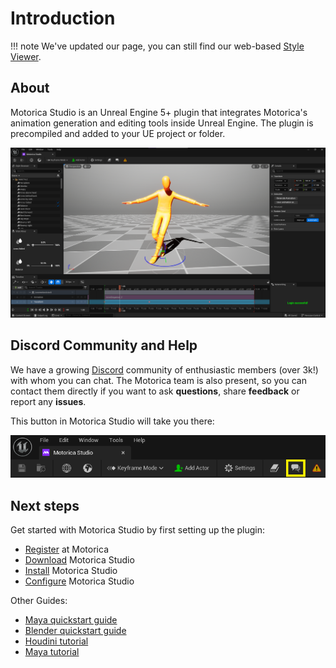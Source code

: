 # Introduction

!!! note
    We've updated our page, you can still find our web-based [Style Viewer](http://mogen.motorica.ai).

## About

Motorica Studio is an Unreal Engine 5+ plugin that integrates Motorica's animation generation and editing tools inside Unreal Engine. The plugin is precompiled and added to your UE project or folder.
<br>

![](../assets/images/ms-editor.png)

## Discord Community and Help

We have a growing [Discord](https://discord.com/invite/KWRqNzcjYA) community of enthusiastic members (over 3k!) with whom you can chat. The Motorica team is also present, so you can contact them directly if you want to ask **questions**, share **feedback** or report any **issues**.

This button in Motorica Studio will take you there:

![](../assets/images/ms-editor-toolbar-community-button.png)

## Next steps

Get started with Motorica Studio by first setting up the plugin:

- [Register](installing.md#register-at-motorica) at Motorica
- [Download](installing.md#download-motorica-studio) Motorica Studio
- [Install](installing.md#install-guides) Motorica Studio
- [Configure](installing.md#configure-motorica-studio) Motorica Studio

Other Guides:

- [Maya quickstart guide](https://static1.squarespace.com/static/63650e2ece9c2f59c302558c/t/642c26e43c05c96c26046ebe/1680615141379/Quickstart_guide_maya.pdf)
- [Blender quickstart guide](https://static1.squarespace.com/static/63650e2ece9c2f59c302558c/t/642c2709c9ab035489441a8c/1680615178980/Quickstart_guide_blender.pdf)
- [Houdini tutorial](https://youtu.be/m5ZcMsATAfg)
- [Maya tutorial](https://vimeo.com/831841460)
